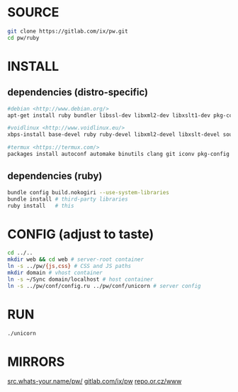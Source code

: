 # SOURCE
``` sh
git clone https://gitlab.com/ix/pw.git
cd pw/ruby
```
# INSTALL
## dependencies (distro-specific)
``` sh
#debian <http://www.debian.org/>
apt-get install ruby bundler libssl-dev libxml2-dev libxslt1-dev pkg-config source-highlight python-pygments

#voidlinux <http://www.voidlinux.eu/>
xbps-install base-devel ruby ruby-devel libxml2-devel libxslt-devel source-highlight python-Pygments && gem install bundler

#termux <https://termux.com/>
packages install autoconf automake binutils clang git iconv pkg-config ruby ruby-dev libxslt-dev && gem install bundler
```
## dependencies (ruby)
``` sh
bundle config build.nokogiri --use-system-libraries
bundle install # third-party libraries
ruby install   # this

```
# CONFIG (adjust to taste)
``` sh
cd ../..
mkdir web && cd web # server-root container
ln -s ../pw/{js,css} # CSS and JS paths
mkdir domain # vhost container
ln -s ~/Sync domain/localhost # host container
ln -s ../pw/conf/config.ru ../pw/conf/unicorn # server config
```
# RUN
``` sh
./unicorn
```


# MIRRORS
[src.whats-your.name/pw/](http://src.whats-your.name/pw/)
[gitlab.com/ix/pw](https://gitlab.com/ix/pw)
[repo.or.cz/www](http://repo.or.cz/www)
